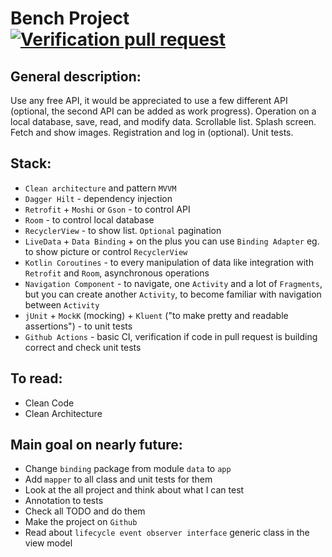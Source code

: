 # Bench Project [![Verification pull request](https://github.com/Nataniel-Antosik/Bench_Project/actions/workflows/verification-pull-request.yml/badge.svg)](https://github.com/Nataniel-Antosik/Bench_Project/actions/workflows/verification-pull-request.yml)


## General description:
Use any free API, it would be appreciated to use a few different API (optional, the second API can be added as work progress). Operation on a local database, save, read, and modify data. Scrollable list. Splash screen. Fetch and show images. Registration and log in (optional). Unit tests.

## Stack:
* `Clean architecture` and pattern `MVVM`
* `Dagger Hilt` - dependency injection
* `Retrofit` + `Moshi` or `Gson` - to control API
* `Room` - to control local database
* `RecyclerView` - to show list. `Optional` pagination
* `LiveData` + `Data Binding` + on the plus you can use `Binding Adapter` eg. to show picture or control `RecyclerView`
* `Kotlin Coroutines` - to every manipulation of data like integration with `Retrofit` and `Room`, asynchronous operations
* `Navigation Component` - to navigate, one `Activity` and a lot of `Fragments`, but you can create another `Activity`, to become familiar with navigation between `Activity`
* `jUnit` + `MockK` (mocking) + `Kluent` ("to make pretty and readable assertions") - to unit tests
* `Github Actions` - basic CI, verification if code in pull request is building correct and check unit tests

## To read:

* Clean Code
* Clean Architecture

## Main goal on nearly future:
* Change `binding` package from module `data` to `app`
* Add `mapper` to all class and unit tests for them
* Look at the all project and think about what I can test
* Annotation to tests
* Check all TODO and do them
* Make the project on `Github`
* Read about `lifecycle event observer interface` generic class in the view model

